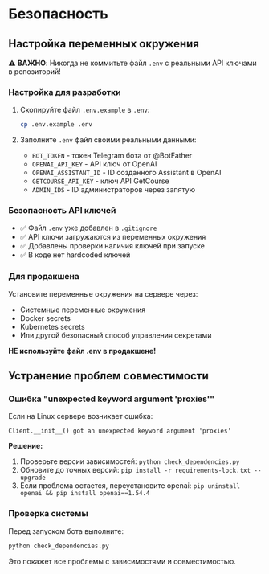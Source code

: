 # Безопасность

## Настройка переменных окружения

⚠️ **ВАЖНО**: Никогда не коммитьте файл `.env` с реальными API ключами в репозиторий!

### Настройка для разработки

1. Скопируйте файл `.env.example` в `.env`:
   ```bash
   cp .env.example .env
   ```

2. Заполните `.env` файл своими реальными данными:
   - `BOT_TOKEN` - токен Telegram бота от @BotFather
   - `OPENAI_API_KEY` - API ключ от OpenAI
   - `OPENAI_ASSISTANT_ID` - ID созданного Assistant в OpenAI
   - `GETCOURSE_API_KEY` - ключ API GetCourse
   - `ADMIN_IDS` - ID администраторов через запятую

### Безопасность API ключей

- ✅ Файл `.env` уже добавлен в `.gitignore`
- ✅ API ключи загружаются из переменных окружения
- ✅ Добавлены проверки наличия ключей при запуске
- ✅ В коде нет hardcoded ключей

### Для продакшена

Установите переменные окружения на сервере через:
- Системные переменные окружения
- Docker secrets
- Kubernetes secrets
- Или другой безопасный способ управления секретами

**НЕ используйте файл .env в продакшене!**

## Устранение проблем совместимости

### Ошибка "unexpected keyword argument 'proxies'"

Если на Linux сервере возникает ошибка:
```
Client.__init__() got an unexpected keyword argument 'proxies'
```

**Решение:**
1. Проверьте версии зависимостей: `python check_dependencies.py`
2. Обновите до точных версий: `pip install -r requirements-lock.txt --upgrade`
3. Если проблема остается, переустановите openai: `pip uninstall openai && pip install openai==1.54.4`

### Проверка системы

Перед запуском бота выполните:
```bash
python check_dependencies.py
```

Это покажет все проблемы с зависимостями и совместимостью.